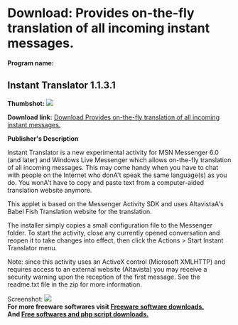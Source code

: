 # Download: Provides on-the-fly translation of all incoming instant messages.

**Program name:**

## Instant Translator 1.1.3.1

  
**Thumbshot:** ![](http://www.freewarefiles.com/screenshot/insttranlator11_md.jpg)   
  
**Download link:** [Download Provides on-the-fly translation of all incoming instant messages.](http://freesoftwares.boysofts.com/Instant-Translator_program_32755.html)  
  


**Publisher's Description**  
  


Instant Translator is a new experimental activity for MSN Messenger 6.0 (and later) and Windows Live Messenger which allows on-the-fly translation of all incoming messages. This may come handy when you have to chat with people on the Internet who donA't speak the same language(s) as you do. You wonA't have to copy and paste text from a computer-aided translation website anymore. 

This applet is based on the Messenger Activity SDK and uses AltavistaA's Babel Fish Translation website for the translation.

The installer simply copies a small configuration file to the Messenger folder. To start the activity, close any currently opened conversation and reopen it to take changes into effect, then click the Actions > Start Instant Translator menu.

Note: since this activity uses an ActiveX control (Microsoft XMLHTTP) and requires access to an external website (Altavista) you may receive a security warning upon the reception of the first message. See the readme.txt file in the zip for more information. 

  
  
Screenshot: ![](http://www.freewarefiles.com/screenshot/insttranlator11.jpg)   
**For more freeware softwares visit [Freeware software downloads.](http://freesoftwares.boysofts.com/)**   
**And [Free softwares and php script downloads.](http://www.boysofts.com/)**
